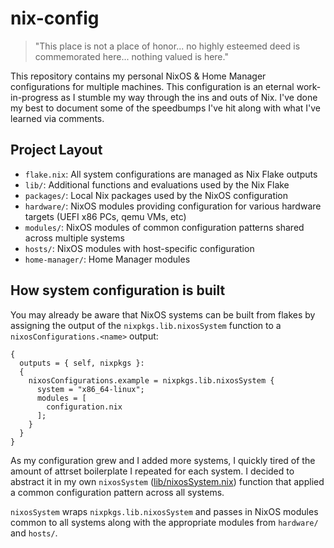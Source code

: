# nix-config

> "This place is not a place of honor... no highly esteemed deed is commemorated here... nothing valued is here."

 This repository contains my personal NixOS & Home Manager configurations for multiple machines. This configuration
is an eternal work-in-progress as I stumble my way through the ins and outs of Nix. I've done my best to document
some of the speedbumps I've hit along with what I've learned via comments.

## Project Layout

- `flake.nix`:  All system configurations are managed as Nix Flake outputs
- `lib/`: Additional functions and evaluations used by the Nix Flake  
- `packages/`: Local Nix packages used by the NixOS configuration 
- `hardware/`: NixOS modules providing configuration for various hardware targets (UEFI x86 PCs, qemu VMs, etc)
- `modules/`: NixOS modules of common configuration patterns shared across multiple systems
- `hosts/`: NixOS modules with host-specific configuration
- `home-manager/`: Home Manager modules

## How system configuration is built 

 You may already be aware that NixOS systems can be built from flakes by assigning the output of the `nixpkgs.lib.nixosSystem` function to a `nixosConfigurations.<name>` output:

```
{
  outputs = { self, nixpkgs }:
  {
    nixosConfigurations.example = nixpkgs.lib.nixosSystem {
      system = "x86_64-linux";
      modules = [
        configuration.nix
      ];
    }
  }
}
```

 As my configuration grew and I added more systems, I quickly tired of the amount of attrset boilerplate I repeated for each system. I decided to abstract it in my own `nixosSystem` ([lib/nixosSystem.nix](lib/nixosSystem.nix)) function that applied a common configuration pattern across all systems.

`nixosSystem` wraps `nixpkgs.lib.nixosSystem` and passes in NixOS modules common to all systems along with the appropriate modules from `hardware/` and `hosts/`.

